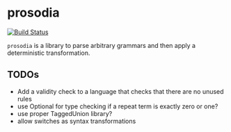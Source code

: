 # prosodia
[![Build Status](https://travis-ci.org/macbeth322/prosodia.svg?branch=master)](https://travis-ci.org/macbeth322/prosodia)

`prosodia` is a library to parse arbitrary grammars and then apply a
deterministic transformation.

## TODOs
- Add a validity check to a language that checks that there are no unused rules
- use Optional for type checking if a repeat term is exactly zero or one?
- use proper TaggedUnion library?
- allow switches as syntax transformations
